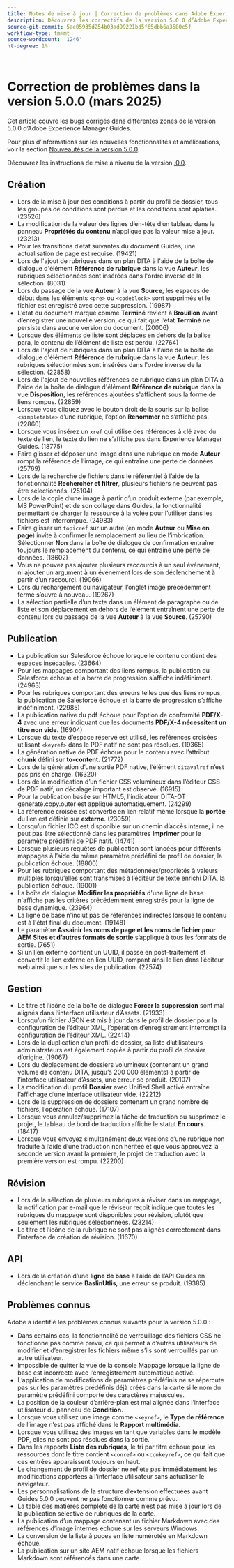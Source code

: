 ```yaml
---
title: Notes de mise à jour | Correction de problèmes dans Adobe Experience Manager Guides version 5.0.0
description: Découvrez les correctifs de la version 5.0.0 d’Adobe Experience Manager Guides.
source-git-commit: 5ae05935d254b03ad99221bd5f65dbb6a3580c5f
workflow-type: tm+mt
source-wordcount: '1246'
ht-degree: 1%

---
```


# Correction de problèmes dans la version 5.0.0 (mars 2025)

Cet article couvre les bugs corrigés dans différentes zones de la version 5.0.0 d’Adobe Experience Manager Guides.


Pour plus d’informations sur les nouvelles fonctionnalités et améliorations, voir la section [Nouveautés de la version 5.0.0](whats-new-5-0-0.md).

Découvrez les instructions de mise à niveau de la version [.0.0](upgrade-instructions-5-0-0.md).


## Création

- Lors de la mise à jour des conditions à partir du profil de dossier, tous les groupes de conditions sont perdus et les conditions sont aplaties. (23526)
- La modification de la valeur des lignes d’en-tête d’un tableau dans le panneau **Propriétés du contenu** n’applique pas la valeur mise à jour. (23213)
- Pour les transitions d’état suivantes du document Guides, une actualisation de page est requise. (19421)
- Lors de l&#39;ajout de rubriques dans un plan DITA à l&#39;aide de la boîte de dialogue d&#39;élément **Référence de rubrique** dans la vue **Auteur**, les rubriques sélectionnées sont insérées dans l&#39;ordre inverse de la sélection. (8031)
- Lors du passage de la vue **Auteur** à la vue **Source**, les espaces de début dans les éléments `<pre>` ou `<codeblock>` sont supprimés et le fichier est enregistré avec cette suppression. (19987)
- L’état du document marqué comme **Terminé** revient à **Brouillon** avant d’enregistrer une nouvelle version, ce qui fait que l’état **Terminé** ne persiste dans aucune version du document. (20006)
- Lorsque des éléments de liste sont déplacés en dehors de la balise para, le contenu de l’élément de liste est perdu. (22764)
- Lors de l&#39;ajout de rubriques dans un plan DITA à l&#39;aide de la boîte de dialogue d&#39;élément **Référence de rubrique** dans la vue **Auteur**, les rubriques sélectionnées sont insérées dans l&#39;ordre inverse de la sélection. (22858)
- Lors de l&#39;ajout de nouvelles références de rubrique dans un plan DITA à l&#39;aide de la boîte de dialogue d&#39;élément **Référence de rubrique** dans la vue **Disposition**, les références ajoutées s&#39;affichent sous la forme de liens rompus. (22859)
- Lorsque vous cliquez avec le bouton droit de la souris sur la balise `<simpletable>` d’une rubrique, l’option **Renommer** ne s’affiche pas. (22860)
- Lorsque vous insérez un `xref` qui utilise des références à clé avec du texte de lien, le texte du lien ne s’affiche pas dans Experience Manager Guides. (18775)
- Faire glisser et déposer une image dans une rubrique en mode **Auteur** rompt la référence de l’image, ce qui entraîne une perte de données. (25769)
- Lors de la recherche de fichiers dans le référentiel à l’aide de la fonctionnalité **Rechercher et filtrer**, plusieurs fichiers ne peuvent pas être sélectionnés. (25104)
- Lors de la copie d’une image à partir d’un produit externe (par exemple, MS PowerPoint) et de son collage dans Guides, la fonctionnalité permettant de charger la ressource à la volée pour l’utiliser dans les fichiers est interrompue. (24983)
- Faire glisser un `topicref` sur un autre (en mode **Auteur** ou **Mise en page**) invite à confirmer le remplacement au lieu de l’imbrication. Sélectionner **Non** dans la boîte de dialogue de confirmation entraîne toujours le remplacement du contenu, ce qui entraîne une perte de données. (18602)
- Vous ne pouvez pas ajouter plusieurs raccourcis à un seul événement, ni ajouter un argument à un événement lors de son déclenchement à partir d’un raccourci. (19066)
- Lors du rechargement du navigateur, l’onglet image précédemment fermé s’ouvre à nouveau. (19267)
- La sélection partielle d’un texte dans un élément de paragraphe ou de liste et son déplacement en dehors de l’élément entraînent une perte de contenu lors du passage de la vue **Auteur** à la vue **Source**. (25790)

## Publication

- La publication sur Salesforce échoue lorsque le contenu contient des espaces insécables. (23664)
- Pour les mappages comportant des liens rompus, la publication du Salesforce échoue et la barre de progression s’affiche indéfiniment. (24963)
- Pour les rubriques comportant des erreurs telles que des liens rompus, la publication de Salesforce échoue et la barre de progression s’affiche indéfiniment. (22985)
- La publication native du pdf échoue pour l’option de conformité **PDF/X-4** avec une erreur indiquant que les documents **PDF/X-4 nécessitent un titre non vide**. (16904)
- Lorsque du texte d’espace réservé est utilisé, les références croisées utilisant `<keyref>` dans le PDF natif ne sont pas résolues. (19365)
- La génération native de PDF échoue pour le contenu avec l’attribut **chunk** défini sur **to-content**. (21772)
- Lors de la génération d’une sortie PDF native, l’élément `ditavalref` n’est pas pris en charge. (16320)
- Lors de la modification d’un fichier CSS volumineux dans l’éditeur CSS de PDF natif, un décalage important est observé. (16915)
- Pour la publication basée sur HTML5, l&#39;indicateur DITA-OT generate.copy.outer est appliqué automatiquement. (24299)
- La référence croisée est convertie en lien relatif même lorsque la **portée** du lien est définie sur **externe**. (23059)
- Lorsqu’un fichier ICC est disponible sur un chemin d’accès interne, il ne peut pas être sélectionné dans les paramètres **Imprimer** pour le paramètre prédéfini de PDF natif. (14741)
- Lorsque plusieurs requêtes de publication sont lancées pour différents mappages à l’aide du même paramètre prédéfini de profil de dossier, la publication échoue. (18800)
- Pour les rubriques comportant des métadonnées/propriétés à valeurs multiples lorsqu’elles sont transmises à l’éditeur de texte enrichi DITA, la publication échoue. (19001)
- La boîte de dialogue **Modifier les propriétés** d&#39;une ligne de base n&#39;affiche pas les critères précédemment enregistrés pour la ligne de base dynamique.  (23964)
- La ligne de base n&#39;inclut pas de références indirectes lorsque le contenu est à l&#39;état final du document. (19148)
- Le paramètre **Assainir les noms de page et les noms de fichier pour AEM Sites et d’autres formats de sortie** s’applique à tous les formats de sortie. (7651)
- Si un lien externe contient un UUID, il passe en post-traitement et convertit le lien externe en lien UUID, rompant ainsi le lien dans l’éditeur web ainsi que sur les sites de publication. (22574)


## Gestion

- Le titre et l’icône de la boîte de dialogue **Forcer la suppression** sont mal alignés dans l’interface utilisateur d’Assets. (21933)
- Lorsqu’un fichier JSON est mis à jour dans le profil de dossier pour la configuration de l’éditeur XML, l’opération d’enregistrement interrompt la configuration de l’éditeur XML. (22414)
- Lors de la duplication d’un profil de dossier, sa liste d’utilisateurs administrateurs est également copiée à partir du profil de dossier d’origine. (19067)
- Lors du déplacement de dossiers volumineux (contenant un grand volume de contenu DITA, jusqu’à 200 000 éléments) à partir de l’interface utilisateur d’Assets, une erreur se produit. (20107)
- La modification du profil **Dossier** avec Unified Shell activé entraîne l’affichage d’une interface utilisateur vide. (22212)
- Lors de la suppression de dossiers contenant un grand nombre de fichiers, l’opération échoue. (17107)
- Lorsque vous annulez/supprimez la tâche de traduction ou supprimez le projet, le tableau de bord de traduction affiche le statut **En cours**. (18417)
- Lorsque vous envoyez simultanément deux versions d’une rubrique non traduite à l’aide d’une traduction non héritée et que vous approuvez la seconde version avant la première, le projet de traduction avec la première version est rompu. (22200)


## Révision

- Lors de la sélection de plusieurs rubriques à réviser dans un mappage, la notification par e-mail que le réviseur reçoit indique que toutes les rubriques du mappage sont disponibles pour révision, plutôt que seulement les rubriques sélectionnées. (23214)
- Le titre et l’icône de la rubrique ne sont pas alignés correctement dans l’interface de création de révision. (11670)


## API

- Lors de la création d’une **ligne de base** à l’aide de l’API Guides en déclenchant le service **BaslinUtlis**, une erreur se produit. (19385)

## Problèmes connus

Adobe a identifié les problèmes connus suivants pour la version 5.0.0 :

- Dans certains cas, la fonctionnalité de verrouillage des fichiers CSS ne fonctionne pas comme prévu, ce qui permet à d’autres utilisateurs de modifier et d’enregistrer les fichiers même s’ils sont verrouillés par un autre utilisateur.
- Impossible de quitter la vue de la console Mappage lorsque la ligne de base est incorrecte avec l’enregistrement automatique activé.
- L’application de modifications de paramètres prédéfinis ne se répercute pas sur les paramètres prédéfinis déjà créés dans la carte si le nom du paramètre prédéfini comporte des caractères majuscules.
- La position de la couleur d’arrière-plan est mal alignée dans l’interface utilisateur du panneau de **Condition**.
- Lorsque vous utilisez une image comme `<keyref>`, le **Type de référence** de l’image n’est pas affiché dans le **Rapport multimédia**.
- Lorsque vous utilisez des images en tant que variables dans le modèle PDF, elles ne sont pas résolues dans la sortie.
- Dans les rapports **Liste des rubriques**, le tri par titre échoue pour les ressources dont le titre contient `<conref>` ou `<conkeyref>`, ce qui fait que ces entrées apparaissent toujours en haut.
- Le changement de profil de dossier ne reflète pas immédiatement les modifications apportées à l’interface utilisateur sans actualiser le navigateur.
- Les personnalisations de la structure d’extension effectuées avant Guides 5.0.0 peuvent ne pas fonctionner comme prévu.
- La table des matières complète de la carte n’est pas mise à jour lors de la publication sélective de rubriques de la carte.
- La publication d’un mappage contenant un fichier Markdown avec des références d’image internes échoue sur les serveurs Windows.
- La conversion de la liste à puces en liste numérotée en Markdown échoue.
- La publication sur un site AEM natif échoue lorsque les fichiers Markdown sont référencés dans une carte.


